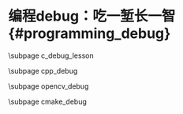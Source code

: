编程debug：吃一堑长一智{#programming_debug}
===================================

\subpage c_debug_lesson

\subpage cpp_debug

\subpage opencv_debug

\subpage cmake_debug